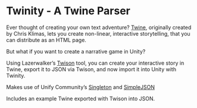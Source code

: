 # Twinity - A Twine Parser
Ever thought of creating your own text adventure? [Twine](https://twinery.org), originally created by Chris Klimas, lets you create non-linear, interactive storytelling, that you can distribute as an HTML page.

But what if you want to create a narrative game in Unity?

Using Lazerwalker’s [Twison](https://github.com/lazerwalker) tool, you can create your interactive story in Twine, export it to JSON via Twison, and now import it into Unity with Twinity.

Makes use of Unify Community’s [Singleton](http://wiki.unity3d.com/index.php/Singleton) and [SimpleJSON](http://wiki.unity3d.com/index.php/SimpleJSON)

Includes an example Twine exported with Twison into JSON.
